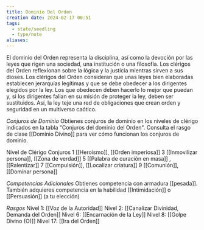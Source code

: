 ```yaml
---
title: Dominio Del Orden
creation date: 2024-02-17 00:51
tags:
  - state/seedling
  - type/note
aliases:
---
```

El dominio del Orden representa la disciplina, así como la devoción por las leyes que rigen una
sociedad, una institución o una filosofía. Los clérigos del Orden reflexionan sobre la lógica y la
justicia mientras sirven a sus dioses.
Los clérigos del Orden consideran que unas leyes bien elaboradas establecen jerarquías legítimas y que se debe obedecer a los dirigentes elegidos por la ley. Los que obedecen deben hacerlo lo mejor que puedan y, si los dirigentes fallan en su misión de proteger la ley, deben ser sustituidos. Así, la ley teje una red de obligaciones que crean orden y seguridad en un multiverso caótico.

*Conjuros de Dominio*
Obtienes conjuros de dominio en los niveles de clérigo indicados en la tabla "Conjuros del dominio
del Orden". Consulta el rasgo de clase [[Dominio Divino]] para ver cómo funcionan los conjuros de dominio.


Nivel de Clérigo            Conjuros
      1                           [[Heroísmo]], [[Orden imperiosa]]
      3                          [[Inmovilizar persona]], [[Zona de verdad]]
      5                          [[Palabra de curación en masa]] , [[Ralentizar]]
      7                          [[Compulsión]], [[Localizar criatura]]
      9                          [[Comunión]], [[Dominar persona]]


*Competencias Adicionales*
Obtienes competencia con armadura [[pesada]]. También adquieres competencia en la habilidad
[[Intimidación]] o [[Persuasión]] (a tu elección)


*Rasgos*
Nivel 1: [[Voz de la Autoridad]]
Nivel 2: [[Canalizar Divinidad, Demanda del Orden]]
Nivel 6: [[Encarnación de la Ley]]
Nivel 8: [[Golpe Divino (O)]]
Nivel 17: [[Ira del Orden]]